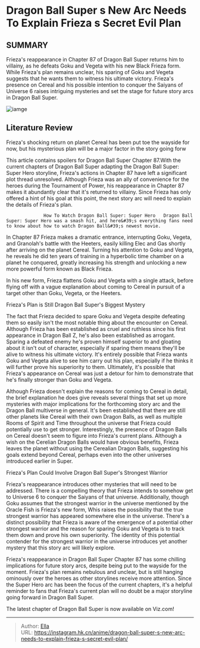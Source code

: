 # Dragon Ball Super s New Arc Needs To Explain Frieza s Secret Evil Plan


## SUMMARY 



  Frieza&#39;s reappearance in Chapter 87 of Dragon Ball Super returns him to villainy, as he defeats Goku and Vegeta with his new Black Frieza form.   While Frieza&#39;s plan remains unclear, his sparing of Goku and Vegeta suggests that he wants them to witness his ultimate victory.   Frieza&#39;s presence on Cereal and his possible intention to conquer the Saiyans of Universe 6 raises intriguing mysteries and set the stage for future story arcs in Dragon Ball Super.  

![iamge](https://static1.srcdn.com/wordpress/wp-content/uploads/2023/10/dragon-ball-super-s-new-arc-needs-to-explain-frieza-s-secret-evil-plan.jpg)

## Literature Review

Frieza&#39;s shocking return on planet Cereal has been put toe the wayside for now, but his mysterious plan will be a major factor in the story going forw




This article contains spoilers for Dragon Ball Super Chapter 87.With the current chapters of Dragon Ball Super adapting the Dragon Ball Super: Super Hero storyline, Frieza&#39;s actions in Chapter 87 have left a significant plot thread unresolved. Although Frieza was an ally of convenience for the heroes during the Tournament of Power, his reappearance in Chapter 87 makes it abundantly clear that it&#39;s returned to villainy. Since Frieza has only offered a hint of his goal at this point, the next story arc will need to explain the details of Frieza&#39;s plan.




                  How To Watch Dragon Ball Super: Super Hero   Dragon Ball Super: Super Hero was a smash hit, and here&#39;s everything fans need to know about how to watch Dragon Ball&#39;s newest movie.   

In Chapter 87 Frieza makes a dramatic entrance, interrupting Goku, Vegeta, and Granolah&#39;s battle with the Heeters, easily killing Elec and Gas shortly after arriving on the planet Cereal. Turning his attention to Goku and Vegeta, he reveals he did ten years of training in a hyperbolic time chamber on a planet he conquered, greatly increasing his strength and unlocking a new more powerful form known as Black Frieza.

          

In his new form, Frieza flattens Goku and Vegeta with a single attack, before flying off with a vague explanation about coming to Cereal in pursuit of a target other than Goku, Vegeta, or the Heeters.





 Frieza&#39;s Plan is Still Dragon Ball Super&#39;s Biggest Mystery 
          

The fact that Frieza decided to spare Goku and Vegeta despite defeating them so easily isn&#39;t the most notable thing about the encounter on Cereal. Although Frieza has been established as cruel and ruthless since his first appearance in Dragon Ball Z, he&#39;s also been established as arrogant. Sparing a defeated enemy he&#39;s proven himself superior to and gloating about it isn&#39;t out of character, especially if sparing them means they&#39;ll be alive to witness his ultimate victory. It&#39;s entirely possible that Frieza wants Goku and Vegeta alive to see him carry out his plan, especially if he thinks it will further prove his superiority to them. Ultimately, it&#39;s possible that Frieza&#39;s appearance on Cereal was just a detour for him to demonstrate that he&#39;s finally stronger than Goku and Vegeta.




Although Frieza doesn&#39;t explain the reasons for coming to Cereal in detail, the brief explanation he does give reveals several things that set up more mysteries with major implications for the forthcoming story arc and the Dragon Ball multiverse in general. It&#39;s been established that there are still other planets like Cereal with their own Dragon Balls, as well as multiple Rooms of Spirit and Time throughout the universe that Frieza could potentially use to get stronger. Interestingly, the presence of Dragon Balls on Cereal doesn&#39;t seem to figure into Frieza&#39;s current plans. Although a wish on the Cerelian Dragon Balls would have obvious benefits, Frieza leaves the planet without using the Cerealian Dragon Balls, suggesting his goals extend beyond Cereal, perhaps even into the other universes introduced earlier in Super.



 Frieza&#39;s Plan Could Involve Dragon Ball Super&#39;s Strongest Warrior 
          




Frieza&#39;s reappearance introduces other mysteries that will need to be addressed. There is a compelling theory that Frieza intends to somehow get to Universe 6 to conquer the Saiyans of that universe. Additionally, though Goku assumes that the strongest warrior in the universe mentioned by the Oracle Fish is Frieza&#39;s new form, Whis raises the possibility that the true strongest warrior has appeared somewhere else in the universe. There&#39;s a distinct possibility that Frieza is aware of the emergence of a potential other strongest warrior and the reason for sparing Goku and Vegeta is to track them down and prove his own superiority. The identity of this potential contender for the strongest warrior in the universe introduces yet another mystery that this story arc will likely explore.

Frieza&#39;s reappearance in Dragon Ball Super Chapter 87 has some chilling implications for future story arcs, despite being put to the wayside for the moment. Frieza&#39;s plan remains nebulous and unclear, but is still hanging ominously over the heroes as other storylines receive more attention. Since the Super Hero arc has been the focus of the current chapters, it&#39;s a helpful reminder to fans that Frieza&#39;s current plan will no doubt be a major storyline going forward in Dragon Ball Super.




The latest chapter of Dragon Ball Super is now available on Viz.com!



---

> Author: [Ella](https://instagram.hk.cn/)  
> URL: https://instagram.hk.cn/anime/dragon-ball-super-s-new-arc-needs-to-explain-frieza-s-secret-evil-plan/  

